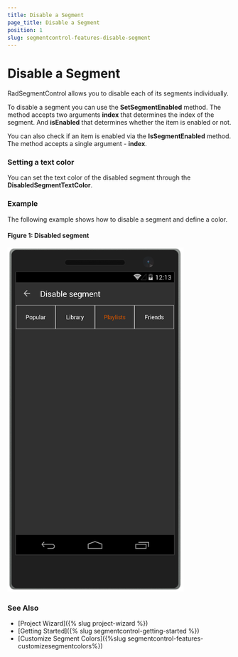 ```yaml
---
title: Disable a Segment
page_title: Disable a Segment
position: 1
slug: segmentcontrol-features-disable-segment
---
```


# Disable a Segment

RadSegmentControl allows you to disable each of its segments individually. 

To disable a segment you can use the **SetSegmentEnabled** method. The method accepts two arguments **index** that determines the index of the segment. And **isEnabled** that determines whether the item is enabled or not.

You can also check if an item is enabled via the **IsSegmentEnabled** method. The method accepts a single argument - **index**.

### Setting a text color

You can set the text color of the disabled segment through the **DisabledSegmentTextColor**.

### Example

The following example shows how to disable a segment and define a color.

<snippet id='segmentcontrol-features-disable-segment-xaml'/>
<snippet id='segmentcontrol-features-disable-segment-csharp'/>

#### __Figure 1: Disabled segment__  
![SegmentControl disable segment example](../images/segmentcontrol-features-disablesegment-0.png) 

### See Also

- [Project Wizard]({% slug project-wizard %})
- [Getting Started]({% slug segmentcontrol-getting-started %})
- [Customize Segment Colors]({%slug segmentcontrol-features-customizesegmentcolors%})